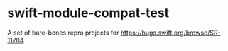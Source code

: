 # swift-module-compat-test
A set of bare-bones repro projects for https://bugs.swift.org/browse/SR-11704
